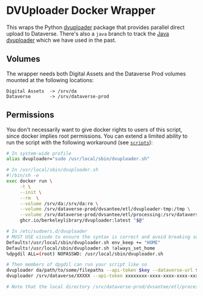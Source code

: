 # DVUploader Docker Wrapper

This wraps the Python [dvuploader](https://github.com/gdcc/python-dvuploader/) package that provides parallel direct upload to Dataverse. There's also a `java` branch to track the [Java dvuploader](https://github.com/GlobalDataverseCommunityConsortium/dataverse-uploader) which we have used in the past.

## Volumes

The wrapper needs both Digital Assets and the Dataverse Prod volumes mounted at the following locations:

```
Digital Assets  -> /srv/da
Dataverse       -> /srv/dataverse-prod
```

## Permissions

You don't necessarily want to give docker rights to users of this script, since docker implies root permissions. You can extend a limited ability to run the script with the following workaround (see [`scripts`](scripts)):

```sh
# In system-wide profile
alias dvuploader="sudo /usr/local/sbin/dvuploader.sh"

# In /usr/local/sbin/dvuploader.sh
#!/bin/sh -e
exec docker run \
     -t \
     --init \
     --rm  \
     --volume /srv/da:/srv/da:ro \
     --volume /srv/dataverse-prod/dvsantee/etl/dvuploader-tmp:/tmp \
     --volume /srv/dataverse-prod/dvsantee/etl/processing:/srv/dataverse:ro \
     ghcr.io/berkeleylibrary/dvuploader:latest "$@"

# In /etc/sudoers.d/dvuploader
# MUST USE visudo to ensure the syntax is correct and avoid breaking sudo.
Defaults!/usr/local/sbin/dvuploader.sh env_keep += "HOME"
Defaults!/usr/local/sbin/dvuploader.sh !always_set_home
%dpgdil ALL=(root) NOPASSWD: /usr/local/sbin/dvuploader.sh

# Then members of dpgdil can run your script like so
dvuploader da/path/to/some/filepaths --api-token $key --dataverse-url $server 
dvuploader /srv/dataverse/XXXXX --api-token xxxxxxxx-xxxx-xxxx-xxxx-xxxxxxxxxxx --dataverse-url https://datasets.lib.berkeley.edu --pid doi:10.60503/D3/XXXXX --recurse 

# Note that the local directory /srv/dataverse-prod/dvsantee/etl/processing/ is mapped to /srv/dataverse when you run the dvuploader script
```
